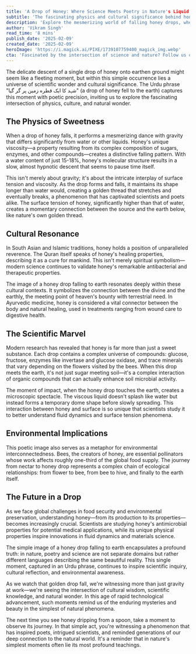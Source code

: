 ```yaml
---
title: 'A Drop of Honey: Where Science Meets Poetry in Nature's Liquid Gold'
subtitle: 'The fascinating physics and cultural significance behind honey's mesmerizing descent'
description: 'Explore the mesmerizing world of falling honey drops, where physics meets poetry. This article delves into the fascinating science behind honey's unique properties, its cultural significance, and the profound environmental connections it represents.'
author: 'Vikram Singh'
read_time: '8 mins'
publish_date: '2025-02-09'
created_date: '2025-02-09'
heroImage: 'https://i.magick.ai/PIXE/1739107759400_magick_img.webp'
cta: 'Fascinated by the intersection of science and nature? Follow us on LinkedIn for more captivating stories that reveal the hidden wonders of our world!'
---
```


The delicate descent of a single drop of honey onto earthen ground might seem like a fleeting moment, but within this simple occurrence lies a universe of scientific wonder and cultural significance. The Urdu phrase "شہد کا ایک قطره زمین پر گر گیا" (a drop of honey fell to the earth) captures this moment with poetic precision, inviting us to explore the fascinating intersection of physics, culture, and natural wonder.

## The Physics of Sweetness

When a drop of honey falls, it performs a mesmerizing dance with gravity that differs significantly from water or other liquids. Honey's unique viscosity—a property resulting from its complex composition of sugars, enzymes, and other compounds—creates a distinctive falling pattern. With a water content of just 15-18%, honey's molecular structure results in a slow, almost hypnotic descent that seems to pause time itself.

This isn't merely about gravity; it's about the intricate interplay of surface tension and viscosity. As the drop forms and falls, it maintains its shape longer than water would, creating a golden thread that stretches and eventually breaks, a phenomenon that has captivated scientists and poets alike. The surface tension of honey, significantly higher than that of water, creates a momentary connection between the source and the earth below, like nature's own golden thread.

## Cultural Resonance

In South Asian and Islamic traditions, honey holds a position of unparalleled reverence. The Quran itself speaks of honey's healing properties, describing it as a cure for mankind. This isn't merely spiritual symbolism—modern science continues to validate honey's remarkable antibacterial and therapeutic properties.

The image of a honey drop falling to earth resonates deeply within these cultural contexts. It symbolizes the connection between the divine and the earthly, the meeting point of heaven's bounty with terrestrial need. In Ayurvedic medicine, honey is considered a vital connector between the body and natural healing, used in treatments ranging from wound care to digestive health.

## The Scientific Marvel

Modern research has revealed that honey is far more than just a sweet substance. Each drop contains a complex universe of compounds: glucose, fructose, enzymes like invertase and glucose oxidase, and trace minerals that vary depending on the flowers visited by the bees. When this drop meets the earth, it's not just sugar meeting soil—it's a complex interaction of organic compounds that can actually enhance soil microbial activity.

The moment of impact, when the honey drop touches the earth, creates a microscopic spectacle. The viscous liquid doesn't splash like water but instead forms a temporary dome shape before slowly spreading. This interaction between honey and surface is so unique that scientists study it to better understand fluid dynamics and surface tension phenomena.

## Environmental Implications

This poetic image also serves as a metaphor for environmental interconnectedness. Bees, the creators of honey, are essential pollinators whose work affects roughly one-third of the global food supply. The journey from nectar to honey drop represents a complex chain of ecological relationships: from flower to bee, from bee to hive, and finally to the earth itself.

## The Future in a Drop

As we face global challenges in food security and environmental preservation, understanding honey—from its production to its properties—becomes increasingly crucial. Scientists are studying honey's antimicrobial properties for potential medical applications, while its unique physical properties inspire innovations in fluid dynamics and materials science.

The simple image of a honey drop falling to earth encapsulates a profound truth: in nature, poetry and science are not separate domains but rather different languages describing the same beautiful reality. This single moment, captured in an Urdu phrase, continues to inspire scientific inquiry, cultural reflection, and environmental awareness.

As we watch that golden drop fall, we're witnessing more than just gravity at work—we're seeing the intersection of cultural wisdom, scientific knowledge, and natural wonder. In this age of rapid technological advancement, such moments remind us of the enduring mysteries and beauty in the simplest of natural phenomena.

The next time you see honey dripping from a spoon, take a moment to observe its journey. In that simple act, you're witnessing a phenomenon that has inspired poets, intrigued scientists, and reminded generations of our deep connection to the natural world. It's a reminder that in nature's simplest moments often lie its most profound teachings.